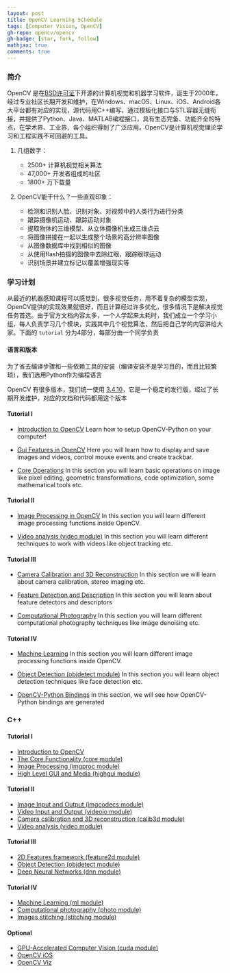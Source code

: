 ```yaml
---
layout: post
title: OpenCV Learning Schedule
tags: [Computer Vision, OpenCV]
gh-repo: opencv/opencv
gh-badge: [star, fork, follow]
mathjax: true
comments: true
---
```


### 简介
OpenCV 是在[BSD许可证](https://opensource.org/licenses/BSD-3-Clause)下开源的计算机视觉和机器学习软件，诞生于2000年，经过专业社区长期开发和维护，在Windows、macOS、Linux、iOS、Android各大平台都有对应的实现，源代码用C++编写，通过模板化接口与STL容器无缝衔接，并提供了Python、Java、MATLAB编程接口，具有生态完备、功能齐全的特点，在学术界、工业界、各个组织得到了广泛应用。OpenCV是计算机视觉理论学习和工程实践不可回避的工具。

1. 几组数字：
    * 2500+ 计算机视觉相关算法
    * 47,000+ 开发者组成的社区
    * 1800+ 万下载量

2. OpenCV能干什么？一些直观印象：
    * 检测和识别人脸、识别对象、对视频中的人类行为进行分类
    * 跟踪摄像机运动、跟踪运动对象
    * 提取物体的三维模型、从立体摄像机生成三维点云
    * 将图像拼接在一起以生成整个场景的高分辨率图像
    * 从图像数据库中找到相似的图像
    * 从使用flash拍摄的图像中去除红眼，跟踪眼球运动
    * 识别场景并建立标记以覆盖增强现实等

### 学习计划
从最近的机器感知课程可以感觉到，很多视觉任务，用不着复杂的模型实现，OpenCV提供的实现效果就很好，而且计算经过许多优化，很多情况下是解决视觉任务首选。由于官方文档内容太多，一个人学起来太耗时，我们成立一个学习小组，每人负责学习几个模块，实践其中几个视觉算法，然后把自己学的内容讲给大家。下面的 `tutorial` 分为4部分，每部分由一个同学负责

#### 语言和版本
为了省去编译步骤和一些依赖工具的安装（编译安装不是学习目的，而且比较繁琐），我们选用Python作为编程语言

OpenCV 有很多版本，我们统一使用 [3.4.10](https://docs.opencv.org/3.4.10/d6/d00/tutorial_py_root.html)，它是一个稳定的发行版，经过了长期开发维护，对应的文档和代码都用这个版本

#### Tutorial I
* [Introduction to OpenCV](https://docs.opencv.org/3.4.10/da/df6/tutorial_py_table_of_contents_setup.html)
Learn how to setup OpenCV-Python on your computer!

* [Gui Features in OpenCV](https://docs.opencv.org/3.4.10/dc/d4d/tutorial_py_table_of_contents_gui.html)
Here you will learn how to display and save images and videos, control mouse events and create trackbar.

* [Core Operations](https://docs.opencv.org/3.4.10/d7/d16/tutorial_py_table_of_contents_core.html)
In this section you will learn basic operations on image like pixel editing, geometric transformations, code optimization, some mathematical tools etc.

#### Tutorial II
* [Image Processing in OpenCV](https://docs.opencv.org/3.4.10/d2/d96/tutorial_py_table_of_contents_imgproc.html)
In this section you will learn different image processing functions inside OpenCV.


* [Video analysis (video module)](https://docs.opencv.org/3.4.10/da/dd0/tutorial_table_of_content_video.html)
In this section you will learn different techniques to work with videos like object tracking etc.

#### Tutorial III
* [Camera Calibration and 3D Reconstruction](https://docs.opencv.org/3.4.10/d9/db7/tutorial_py_table_of_contents_calib3d.html)
In this section we will learn about camera calibration, stereo imaging etc.

* [Feature Detection and Description](https://docs.opencv.org/3.4.10/db/d27/tutorial_py_table_of_contents_feature2d.html)
In this section you will learn about feature detectors and descriptors

* [Computational Photography](https://docs.opencv.org/3.4.10/d0/d07/tutorial_py_table_of_contents_photo.html)
In this section you will learn different computational photography techniques like image denoising etc.

#### Tutorial IV
* [Machine Learning](https://docs.opencv.org/3.4.10/d6/de2/tutorial_py_table_of_contents_ml.html)
In this section you will learn different image processing functions inside OpenCV.

* [Object Detection (objdetect module)](https://docs.opencv.org/3.4.10/d2/d64/tutorial_table_of_content_objdetect.html)
In this section you will learn object detection techniques like face detection etc.

* [OpenCV-Python Bindings](https://docs.opencv.org/3.4.10/df/da2/tutorial_py_table_of_contents_bindings.html)
In this section, we will see how OpenCV-Python bindings are generated

### C++
#### Tutorial I
* [Introduction to OpenCV](https://docs.opencv.org/3.4.10/df/d65/tutorial_table_of_content_introduction.html)
* [The Core Functionality (core module)](https://docs.opencv.org/3.4.10/de/d7a/tutorial_table_of_content_core.html)
* [Image Processing (imgproc module)](https://docs.opencv.org/3.4.10/d7/da8/tutorial_table_of_content_imgproc.html)
* [High Level GUI and Media (highgui module)](https://docs.opencv.org/3.4.10/d0/de2/tutorial_table_of_content_highgui.html)

#### Tutorial II
* [Image Input and Output (imgcodecs module)](https://docs.opencv.org/3.4.10/da/d8f/tutorial_table_of_content_imgcodecs.html)
* [Video Input and Output (videoio module)](https://docs.opencv.org/3.4.10/df/d2c/tutorial_table_of_content_videoio.html)
* [Camera calibration and 3D reconstruction (calib3d module)](https://docs.opencv.org/3.4.10/d6/d55/tutorial_table_of_content_calib3d.html)
* [Video analysis (video module)](https://docs.opencv.org/3.4.10/da/dd0/tutorial_table_of_content_video.html)

#### Tutorial III
* [2D Features framework (feature2d module)](https://docs.opencv.org/3.4.10/d9/d97/tutorial_table_of_content_features2d.html)
* [Object Detection (objdetect module)](https://docs.opencv.org/3.4.10/d2/d64/tutorial_table_of_content_objdetect.html)
* [Deep Neural Networks (dnn module)](https://docs.opencv.org/3.4.10/d2/d58/tutorial_table_of_content_dnn.html)

#### Tutorial IV
* [Machine Learning (ml module)](https://docs.opencv.org/3.4.10/d1/d69/tutorial_table_of_content_ml.html)
* [Computational photography (photo module)](https://docs.opencv.org/3.4.10/da/de7/tutorial_table_of_content_photo.html)
* [Images stitching (stitching module)](https://docs.opencv.org/3.4.10/d0/d33/tutorial_table_of_content_stitching.html)

#### Optional
* [GPU-Accelerated Computer Vision (cuda module)](https://docs.opencv.org/3.4.10/da/d2c/tutorial_table_of_content_gpu.html)
* [OpenCV iOS](https://docs.opencv.org/3.4.10/d3/dc9/tutorial_table_of_content_ios.html)
* [OpenCV Viz](https://docs.opencv.org/3.4.10/d7/df9/tutorial_table_of_content_viz.html)
